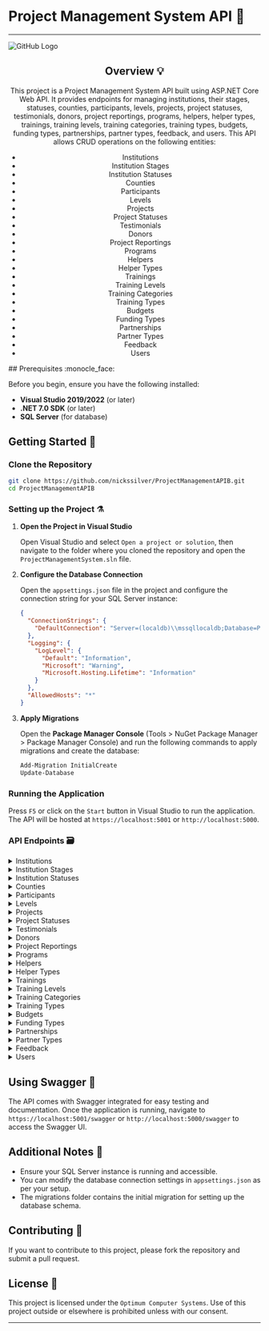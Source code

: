 


# Project Management System API :construction_worker:

<hr>

![GitHub Logo](./images/pms.jpeg)
<div align="center">

## Overview :bulb:

This project is a Project Management System API built using ASP.NET Core Web API. It provides endpoints for managing institutions, their stages, statuses, counties, participants, levels, projects, project statuses, testimonials, donors, project reportings, programs, helpers, helper types, trainings, training levels, training categories, training types, budgets, funding types, partnerships, partner types, feedback, and users. This API allows CRUD operations on the following entities:

- Institutions
- Institution Stages
- Institution Statuses
- Counties
- Participants
- Levels
- Projects
- Project Statuses
- Testimonials
- Donors
- Project Reportings
- Programs
- Helpers
- Helper Types
- Trainings
- Training Levels
- Training Categories
- Training Types
- Budgets
- Funding Types
- Partnerships
- Partner Types
- Feedback
- Users
</div>
## Prerequisites :monocle_face:

Before you begin, ensure you have the following installed:
- **Visual Studio 2019/2022** (or later)
- **.NET 7.0 SDK** (or later)
- **SQL Server** (for database)

## Getting Started :rocket:

### Clone the Repository

```bash
git clone https://github.com/nickssilver/ProjectManagementAPIB.git
cd ProjectManagementAPIB
```

### Setting up the Project :alembic:

1. **Open the Project in Visual Studio**

   Open Visual Studio and select `Open a project or solution`, then navigate to the folder where you cloned the repository and open the `ProjectManagementSystem.sln` file.

2. **Configure the Database Connection**

   Open the `appsettings.json` file in the project and configure the connection string for your SQL Server instance:

   ```json
   {
     "ConnectionStrings": {
       "DefaultConnection": "Server=(localdb)\\mssqllocaldb;Database=ProjectManagementDB;Trusted_Connection=True;MultipleActiveResultSets=true"
     },
     "Logging": {
       "LogLevel": {
         "Default": "Information",
         "Microsoft": "Warning",
         "Microsoft.Hosting.Lifetime": "Information"
       }
     },
     "AllowedHosts": "*"
   }
   ```

3. **Apply Migrations**

   Open the **Package Manager Console** (Tools > NuGet Package Manager > Package Manager Console) and run the following commands to apply migrations and create the database:

   ```bash
   Add-Migration InitialCreate
   Update-Database
   ```

### Running the Application

Press `F5` or click on the `Start` button in Visual Studio to run the application. The API will be hosted at `https://localhost:5001` or `http://localhost:5000`.

### API Endpoints :card_file_box:

<details>
  <summary>Institutions</summary>

- **GET /api/Institutions**: Retrieve all institutions
- **GET /api/Institutions/{id}**: Retrieve a specific institution by ID
- **POST /api/Institutions**: Create a new institution
- **PUT /api/Institutions/{id}**: Update an existing institution by ID
- **DELETE /api/Institutions/{id}**: Delete an institution by ID
</details>

<details>
  <summary>Institution Stages</summary>

- **GET /api/InstitutionStages**: Retrieve all institution stages
- **GET /api/InstitutionStages/{id}**: Retrieve a specific institution stage by ID
- **POST /api/InstitutionStages**: Create a new institution stage
- **PUT /api/InstitutionStages/{id}**: Update an existing institution stage by ID
- **DELETE /api/InstitutionStages/{id}**: Delete an institution stage by ID
</details>
<details>
  <summary>Institution Statuses</summary>

- **GET /api/InstitutionStatuses**: Retrieve all institution statuses
- **GET /api/InstitutionStatuses/{id}**: Retrieve a specific institution status by ID
- **POST /api/InstitutionStatuses**: Create a new institution status
- **PUT /api/InstitutionStatuses/{id}**: Update an existing institution status by ID
- **DELETE /api/InstitutionStatuses/{id}**: Delete an institution status by ID
</details>
<details>
  <summary>Counties</summary>

- **GET /api/Counties**: Retrieve all counties
- **GET /api/Counties/{id}**: Retrieve a specific county by ID
- **POST /api/Counties**: Create a new county
- **PUT /api/Counties/{id}**: Update an existing county by ID
- **DELETE /api/Counties/{id}**: Delete a county by ID
</details>
<details>
  <summary>Participants</summary>

- **GET /api/Participants**: Retrieve all participants
- **GET /api/Participants/{id}**: Retrieve a specific participant by ID
- **POST /api/Participants**: Create a new participant
- **PUT /api/Participants/{id}**: Update an existing participant by ID
- **DELETE /api/Participants/{id}**: Delete a participant by ID
</details>
<details>
  <summary>Levels</summary>

- **GET /api/Levels**: Retrieve all levels
- **GET /api/Levels/{id}**: Retrieve a specific level by ID
- **POST /api/Levels**: Create a new level
- **PUT /api/Levels/{id}**: Update an existing level by ID
- **DELETE /api/Levels/{id}**: Delete a level by ID
</details>
<details>
  <summary>Projects</summary>

- **GET /api/Projects**: Retrieve all projects
- **GET /api/Projects/{id}**: Retrieve a specific project by ID
- **POST /api/Projects**: Create a new project
- **PUT /api/Projects/{id}**: Update an existing project by ID
- **DELETE /api/Projects/{id}**: Delete a project by ID
</details>
<details>
  <summary>Project Statuses</summary>

- **GET /api/ProjectStatuses**: Retrieve all project statuses
- **GET /api/ProjectStatuses/{id}**: Retrieve a specific project status by ID
- **POST /api/ProjectStatuses**: Create a new project status
- **PUT /api/ProjectStatuses/{id}**: Update an existing project status by ID
- **DELETE /api/ProjectStatuses/{id}**: Delete a project status by ID
</details>
<details>
  <summary>Testimonials</summary>

- **GET /api/Testimonials**: Retrieve all testimonials
- **GET /api/Testimonials/{id}**: Retrieve a specific testimonial by ID
- **POST /api/Testimonials**: Create a new testimonial
- **PUT /api/Testimonials/{id}**: Update an existing testimonial by ID
- **DELETE /api/Testimonials/{id}**: Delete a testimonial by ID
</details>
<details>
  <summary>Donors</summary>

- **GET /api/Donors**: Retrieve all donors
- **GET /api/Donors/{id}**: Retrieve a specific donor by ID
- **POST /api/Donors**: Create a new donor
- **PUT /api/Donors/{id}**: Update an existing donor by ID
- **DELETE /api/Donors/{id}**: Delete a donor by ID
</details>
<details>
  <summary>Project Reportings</summary>

- **GET /api/ProjectReportings**: Retrieve all project reportings
- **GET /api/ProjectReportings/{id}**: Retrieve a specific project reporting by ID
- **POST /api/ProjectReportings**: Create a new project reporting
- **PUT /api/ProjectReportings/{id}**: Update an existing project reporting by ID
- **DELETE /api/ProjectReportings/{id}**: Delete a project reporting by ID
</details>
<details>
  <summary>Programs</summary>

- **GET /api/Programs**: Retrieve all programs
- **GET /api/Programs/{id}**: Retrieve a specific program by ID
- **POST /api/Programs**: Create a new program
- **PUT /api/Programs/{id}**: Update an existing program by ID
- **DELETE /api/Programs/{id}**: Delete a program by ID
</details>
<details>
  <summary>Helpers</summary>

- **GET /api/Helpers**: Retrieve all helpers
- **GET /api/Helpers/{id}**: Retrieve a specific helper by ID
- **POST /api/Helpers**: Create a new helper
- **PUT /api/Helpers/{id}**: Update an existing helper by ID
- **DELETE /api/Helpers/{id}**: Delete a helper by ID
</details>
<details>
  <summary>Helper Types</summary>

- **GET /api/HelperTypes**: Retrieve all helper types
- **GET /api/HelperTypes/{id}**: Retrieve a specific helper type by ID
- **POST /api/HelperTypes**: Create a new helper type
- **PUT /api/HelperTypes/{id}**: Update an existing helper type by ID
- **DELETE /api/HelperTypes/{id}**: Delete a helper type by ID
</details>
<details>
  <summary>Trainings</summary>

- **GET /api/Trainings**: Retrieve all trainings
- **GET /api/Trainings/{id}**: Retrieve a specific training by ID
- **POST /api/Trainings**: Create a new training
- **PUT /api/Trainings/{id}**: Update an existing training by ID
- **DELETE /api/Trainings/{id}**: Delete a training by ID
</details>
<details>
  <summary>Training Levels</summary>

- **GET /api/TrainingLevels**: Retrieve all training levels
- **GET /api/TrainingLevels/{id}**: Retrieve a specific training level by ID
- **POST /api/TrainingLevels**: Create a new training level
- **PUT /api/TrainingLevels/{id}**: Update an existing training level by ID
- **DELETE /api/TrainingLevels/{id}**: Delete a training level by ID
</details>
<details>
  <summary>Training Categories</summary>

- **GET /api/TrainingCategories**: Retrieve all training categories
- **GET /api/TrainingCategories/{id}**: Retrieve a specific training category by ID
- **POST /api/TrainingCategories**: Create a new training category
- **PUT /api/TrainingCategories/{id}**: Update an existing training category by ID
- **DELETE /api/TrainingCategories/{id}**: Delete a training category by ID
</details>
<details>
  <summary>Training Types</summary>

- **GET /api/TrainingTypes**: Retrieve all training types
- **GET /api/TrainingTypes/{id}**: Retrieve a specific training type by ID
- **POST /api/TrainingTypes**: Create a new training type
- **PUT /api/TrainingTypes/{id}**: Update an existing training type by ID
- **DELETE /api/TrainingTypes/{id}**: Delete a training type by ID
</details>
<details>
  <summary>Budgets</summary>

- **GET /api/Budgets**: Retrieve all budgets
- **GET /api/Budgets/{id}**: Retrieve a specific budget by ID
- **POST /api/Budgets**: Create a new budget
- **PUT /api/Budgets/{id}**: Update an existing budget by ID
- **DELETE /api/Budgets/{id}**: Delete a budget by ID
</details>
<details>
  <summary>Funding Types</summary>

- **GET /api/FundingTypes**: Retrieve all funding types
- **GET /api/FundingTypes/{id}**: Retrieve a specific funding type by ID
- **POST /api/FundingTypes**: Create a new funding type
- **PUT /api/FundingTypes/{id}**: Update an existing funding type by ID
- **DELETE /api/FundingTypes/{id}**: Delete a funding type by ID
</details>
<details>
  <summary>Partnerships</summary>

- **GET /api/Partnerships**: Retrieve all partnerships
- **GET /api/Partnerships/{id}**: Retrieve a specific partnership by ID
- **POST /api/Partnerships**: Create a new partnership
- **PUT /api/Partnerships/{id}**: Update an existing partnership
- **DELETE /api/Partnerships/{id}**: Delete a partnership
</details>
<details>
  <summary>Partner Types</summary>

- **GET /api/PartnerTypes**: Retrieve all partner types
- **GET /api/PartnerTypes/{id}**: Retrieve a specific partner type by ID
- **POST /api/PartnerTypes**: Create a new partner type
- **PUT /api/PartnerTypes/{id}**: Update an existing partner type
- **DELETE /api/PartnerTypes/{id}**: Delete a partner type
</details>
<details>
  <summary>Feedback</summary>

- **GET /api/Feedback**: Retrieve all feedback entries
- **GET /api/Feedback/{id}**: Retrieve a specific feedback entry by ID
- **POST /api/Feedback**: Create a new feedback entry
- **PUT /api/Feedback/{id}**: Update an existing feedback entry by ID
- **DELETE /api/Feedback/{id}**: Delete a feedback entry by ID
</details>
<details>
  <summary>Users</summary>

- **GET /api/Users**: Retrieve all user entries
- **GET /api/Users/{username}**: Retrieve a specific user entry by username
- **POST /api/Users**: Create a new user entry
- **PUT /api/Users/{username}**: Update an existing user entry by username
- **DELETE /api/Users/{username}**: Delete a user entry by username
</details>

## Using Swagger :test_tube:

The API comes with Swagger integrated for easy testing and documentation. Once the application is running, navigate to `https://localhost:5001/swagger` or `http://localhost:5000/swagger` to access the Swagger UI.

## Additional Notes :memo:

- Ensure your SQL Server instance is running and accessible.
- You can modify the database connection settings in `appsettings.json` as per your setup.
- The migrations folder contains the initial migration for setting up the database schema.

## Contributing :busts_in_silhouette:

If you want to contribute to this project, please fork the repository and submit a pull request.

## License :page_facing_up:

This project is licensed under the ``Optimum Computer Systems``. Use of this project outside or elsewhere is prohibited unless with our consent.

---
